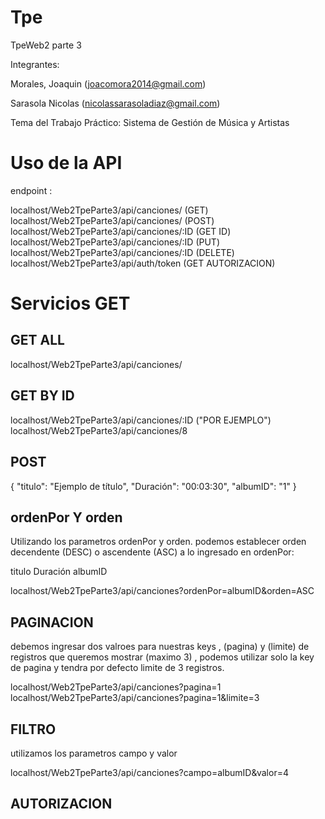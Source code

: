# Tpe
TpeWeb2 parte 3

Integrantes: 

Morales, Joaquin (joacomora2014@gmail.com)

Sarasola Nicolas (nicolassarasoladiaz@gmail.com)

Tema del Trabajo Práctico: Sistema de Gestión de Música y Artistas


# Uso de la API

endpoint : 


localhost/Web2TpeParte3/api/canciones/ (GET)
localhost/Web2TpeParte3/api/canciones/ (POST)
localhost/Web2TpeParte3/api/canciones/:ID (GET ID)
localhost/Web2TpeParte3/api/canciones/:ID (PUT)
localhost/Web2TpeParte3/api/canciones/:ID (DELETE)
localhost/Web2TpeParte3/api/auth/token (GET AUTORIZACION)

# Servicios GET

## GET ALL

localhost/Web2TpeParte3/api/canciones/

## GET BY ID

localhost/Web2TpeParte3/api/canciones/:ID          ("POR EJEMPLO")    localhost/Web2TpeParte3/api/canciones/8

## POST

{
  "titulo": "Ejemplo de título",
  "Duración": "00:03:30",
  "albumID": "1"
}

## ordenPor Y orden 

Utilizando los parametros ordenPor y orden. podemos establecer orden decendente (DESC) o ascendente (ASC) a lo ingresado en ordenPor:

titulo 
Duración 
albumID

localhost/Web2TpeParte3/api/canciones?ordenPor=albumID&orden=ASC


## PAGINACION

debemos ingresar dos valroes para nuestras keys , (pagina) y  (limite) de registros que queremos mostrar (maximo 3) , podemos utilizar solo la key de pagina y tendra por defecto limite de 3 registros.

localhost/Web2TpeParte3/api/canciones?pagina=1
localhost/Web2TpeParte3/api/canciones?pagina=1&limite=3  


## FILTRO 

utilizamos los parametros campo y valor 

localhost/Web2TpeParte3/api/canciones?campo=albumID&valor=4

## AUTORIZACION





